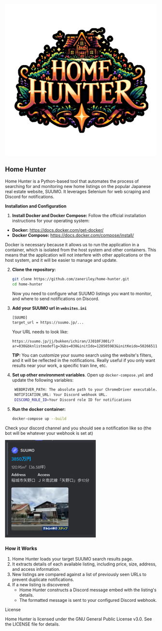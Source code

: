 
<img src="https://github.com/zaneriley/home-hunter/blob/main/logo.png?raw=true" alt="Home Hunter logo" width="500">

## Home Hunter

Home Hunter is a Python-based tool that automates the process of searching for and monitoring new home listings on the popular Japanese real estate website, SUUMO. It leverages Selenium for web scraping and Discord for notifications.


**Installation and Configuration**

1. **Install Docker and Docker Compose:** Follow the official installation instructions for your operating system:
  * **Docker:** https://docs.docker.com/get-docker/
  * **Docker Compose:** https://docs.docker.com/compose/install/
  
  Docker is necessary because it allows us to run the application in a container, which is isolated from the host system and other containers. This means that the application will not interfere with other applications or the host system, and it will be easier to manage and update.

2. **Clone the repository:**
   ```bash
   git clone https://github.com/zaneriley/home-hunter.git
   cd home-hunter
    ```
    Now you need to configure what SUUMO listings you want to monitor, and where to send notifications on Discord.

3. **Add your SUUMO url in `websites.ini`**
    ```bash
    [SUUMO]
    target_url = https://suumo.jp/...
    ```
    Your URL needs to look like: 
    ```
    https://suumo.jp/jj/bukken/ichiran/JJ010FJ001/?ar=030&bknlistmodeflg=3&bs=030&initIdo=128505983&initKeido=502665119.5&pc=20&pj=1&po=0&ta=13&sc=13120
    ```
    **TIP:** You can customize your suumo search using the website's filters, and it will be reflected in the notifications. Really useful if you only want results near your work, a specific train line, etc.

4. **Set up other environment variables**. Open up `docker-compose.yml` and update the following variables:
   ```bash
    WEBDRIVER_PATH: The absolute path to your ChromeDriver executable.
    NOTIFICATION_URL: Your Discord webhook URL.
    DISCORD_ROLE_ID=Your Discord role ID for notifications
    ```
5. **Run the docker container:**
   ```bash
   docker-compose up --build
   ```

Check your discord channel and you should see a notification like so (the bot will be whatever your webhook is set at)

<img src="https://github.com/zaneriley/home-hunter/blob/main/example-image.png?raw=true" alt="Discord embed example" width="300">


### How it Works

1. Home Hunter loads your target SUUMO search results page.
2. It extracts details of each available listing, including price, size, address, and access information.
3. New listings are compared against a list of previously seen URLs to prevent duplicate notifications.
4. If a new listing is discovered:
    - Home Hunter constructs a Discord message embed with the listing's details.
    - The formatted message is sent to your configured Discord webhook.

License

Home Hunter is licensed under the GNU General Public License v3.0. See the LICENSE file for details.
